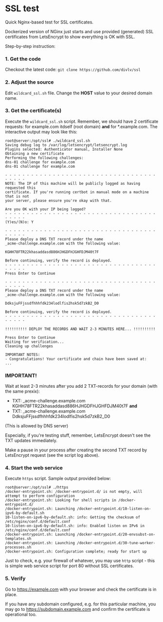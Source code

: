 # SSL test

Quick Nginx-based test for SSL certificates.

Dockerized version of NGinx just starts and use provided (generated) SSL certificates from LetsEncrypt to show everything is OK with SSL.

Step-by-step instruction:

### 1. Get the code
Checkout the latest code: `git clone https://github.com/divlv/ssl
`
### 2. Adjust the source
Edit `wildcard_ssl.sh` file. Change the **HOST** value to your desired domain name.

### 3. Get the certificate(s)
 Execute the `wildcard_ssl.sh` script. Remember, we should have 2 certificate requests: for example.com itdself (root domain) **and** for *.example.com. The interactive output may look like this:

 ```
 root@server:/opt/ssl# ./wildcard_ssl.sh
Saving debug log to /var/log/letsencrypt/letsencrypt.log
Plugins selected: Authenticator manual, Installer None
Obtaining a new certificate
Performing the following challenges:
dns-01 challenge for example.com
dns-01 challenge for example.com

- - - - - - - - - - - - - - - - - - - - - - - - - - - - - - - - - - - - - - - -
NOTE: The IP of this machine will be publicly logged as having requested this
certificate. If you're running certbot in manual mode on a machine that is not
your server, please ensure you're okay with that.

Are you OK with your IP being logged?
- - - - - - - - - - - - - - - - - - - - - - - - - - - - - - - - - - - - - - - -
(Y)es/(N)o: Y

- - - - - - - - - - - - - - - - - - - - - - - - - - - - - - - - - - - - - - - -
Please deploy a DNS TXT record under the name
_acme-challenge.example.com with the following value:

KGHH78FTR22khasaddasd886HJHGDFHJGHFDJM40t7F

Before continuing, verify the record is deployed.
- - - - - - - - - - - - - - - - - - - - - - - - - - - - - - - - - - - - - - - -
Press Enter to Continue

- - - - - - - - - - - - - - - - - - - - - - - - - - - - - - - - - - - - - - - -
Please deploy a DNS TXT record under the name
_acme-challenge.example.com with the following value:

DdksjuFFjssdfhhhfdk234lodlfis2hsk5d7zkB2_D0

Before continuing, verify the record is deployed.
- - - - - - - - - - - - - - - - - - - - - - - - - - - - - - - - - - - - - - - -

!!!!!!!!!! DEPLOY THE RECORDS AND WAIT 2-3 MINUTES HERE... !!!!!!!!!!

Press Enter to Continue
Waiting for verification...
Cleaning up challenges

IMPORTANT NOTES:
 - Congratulations! Your certificate and chain have been saved at:
...
 ```

### **IMPORTANT!**

Wait at least 2-3 minutes after you add 2 TXT-records for your domain (with the same prexix):
- TXT: _acme-challenge.example.com KGHH78FTR22khasaddasd886HJHGDFHJGHFDJM40t7F **and**
- TXT: _acme-challenge.example.com DdksjuFFjssdfhhhfdk234lodlfis2hsk5d7zkB2_D0

(This is allowed by DNS server)

Especially, if you're testing stuff, remember, LetsEncrypt doesn't see the TXT updates immediately.

Make a pause in your process after creating the second TXT record by LetsEncrypt request (see the script log above).

### 4. Start the web service

Execute `https` script. Sample output provided below:

```
root@server:/opt/ssl# ./https
/docker-entrypoint.sh: /docker-entrypoint.d/ is not empty, will attempt to perform configuration
/docker-entrypoint.sh: Looking for shell scripts in /docker-entrypoint.d/
/docker-entrypoint.sh: Launching /docker-entrypoint.d/10-listen-on-ipv6-by-default.sh
10-listen-on-ipv6-by-default.sh: info: Getting the checksum of /etc/nginx/conf.d/default.conf
10-listen-on-ipv6-by-default.sh: info: Enabled listen on IPv6 in /etc/nginx/conf.d/default.conf
/docker-entrypoint.sh: Launching /docker-entrypoint.d/20-envsubst-on-templates.sh
/docker-entrypoint.sh: Launching /docker-entrypoint.d/30-tune-worker-processes.sh
/docker-entrypoint.sh: Configuration complete; ready for start up
```

Just to check, e.g. your firewall of whatever, you may use `http` script - this is simple web service script for port 80 without SSL certificates.


### 5. Verify

Go to https://example.com with your browser and check the certificate is in place.

If you have any subdomain configured, e.g. for this particular machine, you may go to https://subdomain.example.com and confirm the certificate is operational too.
